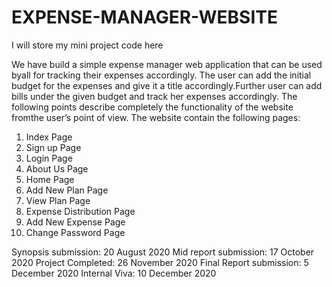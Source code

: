 # EXPENSE-MANAGER-WEBSITE
I will store my mini project code here

We have build a simple expense manager web application that can be used byall for tracking their expenses accordingly.
The user can add the initial budget for the expenses and give it a title accordingly.Further user can add bills under the given budget and track her expenses accordingly.
The following points describe completely the functionality of the website fromthe user’s point of view. The website contain the following pages:

1. Index Page
2. Sign up Page
3. Login Page
4. About Us Page
5. Home Page
6. Add New Plan Page
7. View Plan Page
8. Expense Distribution Page
9. Add New Expense Page
10. Change Password Page

Synopsis submission: 20 August 2020
Mid report submission: 17 October 2020
Project Completed: 26 November 2020
Final Report submission: 5 December 2020
Internal Viva: 10 December 2020
